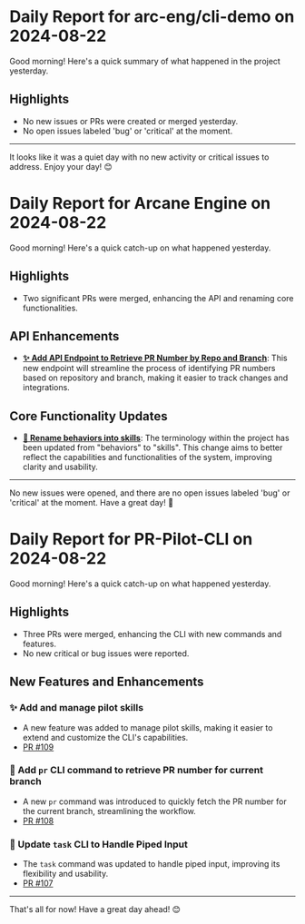 # Daily Report for arc-eng/cli-demo on 2024-08-22

Good morning! Here's a quick summary of what happened in the project yesterday.

## Highlights
- No new issues or PRs were created or merged yesterday.
- No open issues labeled 'bug' or 'critical' at the moment.

---

It looks like it was a quiet day with no new activity or critical issues to address. Enjoy your day! 😊


# Daily Report for Arcane Engine on 2024-08-22

Good morning! Here's a quick catch-up on what happened yesterday.

## Highlights
- Two significant PRs were merged, enhancing the API and renaming core functionalities.

## API Enhancements
- **[✨ Add API Endpoint to Retrieve PR Number by Repo and Branch](https://github.com/arc-eng/studio/pull/214)**: This new endpoint will streamline the process of identifying PR numbers based on repository and branch, making it easier to track changes and integrations.

## Core Functionality Updates
- **[🔄 Rename behaviors into skills](https://github.com/arc-eng/studio/pull/216)**: The terminology within the project has been updated from "behaviors" to "skills". This change aims to better reflect the capabilities and functionalities of the system, improving clarity and usability.

---

No new issues were opened, and there are no open issues labeled 'bug' or 'critical' at the moment. Have a great day! 🚀


# Daily Report for PR-Pilot-CLI on 2024-08-22

Good morning! Here's a quick catch-up on what happened yesterday.

## Highlights
- Three PRs were merged, enhancing the CLI with new commands and features.
- No new critical or bug issues were reported.

## New Features and Enhancements
### ✨ Add and manage pilot skills
- A new feature was added to manage pilot skills, making it easier to extend and customize the CLI's capabilities.
- [PR #109](https://github.com/arc-eng/cli/pull/109)

### 🚀 Add `pr` CLI command to retrieve PR number for current branch
- A new `pr` command was introduced to quickly fetch the PR number for the current branch, streamlining the workflow.
- [PR #108](https://github.com/arc-eng/cli/pull/108)

### 🔧 Update `task` CLI to Handle Piped Input
- The `task` command was updated to handle piped input, improving its flexibility and usability.
- [PR #107](https://github.com/arc-eng/cli/pull/107)

---

That's all for now! Have a great day ahead! 😊


